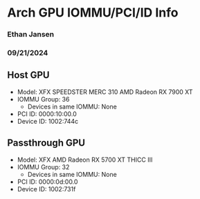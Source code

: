 # Arch GPU IOMMU/PCI/ID Info
### Ethan Jansen
### 09/21/2024

## Host GPU
* Model: XFX SPEEDSTER MERC 310 AMD Radeon RX 7900 XT
* IOMMU Group: 36
    * Devices in same IOMMU: None
* PCI ID: 0000:10:00.0
* Device ID: 1002:744c

## Passthrough GPU
* Model: XFX AMD Radeon RX 5700 XT THICC III
* IOMMU Group: 32
    * Devices in same IOMMU: None
* PCI ID: 0000:0d:00.0
* Device ID: 1002:731f